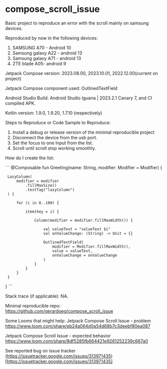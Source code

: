 # compose_scroll_issue
Basic project to reproduce an error with the scroll mainly on samsung devices.

Reproduced by now in the following devices:
1. SAMSUNG A70 - Android 10
1. Samsung galaxy A22 - android 13
1. Samsung galaxy A71 - android 13
1. ZTE blade A05- android 9


Jetpack Compose version: 2023.08.00, 2023.10.01, 2022.12.00(current on project)

Jetpack Compose component used: OutlinedTextField

Android Studio Build: Android Studio Iguana | 2023.2.1 Canary 7, and CI compiled APK.

Kotlin version: 1.9.0, 1.9.20, 1.7.10 (respectively)

Steps to Reproduce or Code Sample to Reproduce:
1. Install a debug or release version of the minimal reproducible project
2. Disconnect the device from the usb port.
3. Set the focus to one Input from the list.
3. Scroll until scroll stop working smoothly.

How do I create the list:

´´´
@Composable
fun Greeting(name: String, modifier: Modifier = Modifier) {
 
     LazyColumn(
         modifier = modifier
             .fillMaxSize()
             .testTag("lazyColumn")
     ) {
 
         for (i in 0..100) {
 
             item(key = i) {
 
                 Column(modifier = modifier.fillMaxWidth()) {
 
                     val valueText = "valueText $i"
                     val onValueChange: (String) -> Unit = {}
 
                     OutlinedTextField(
                         modifier = Modifier.fillMaxWidth(),
                         value = valueText,
                         onValueChange = onValueChange
                     )
                 }
             }
         }
     }
 }
´´´

Stack trace (if applicable): NA.

Minimal reproducible repo: 
https://github.com/gerardoeg/compose_scroll_issue

Some Looms that might help: 
Jetpack Compose Scroll Issue - problem
https://www.loom.com/share/eb24a064d0a54d68b7c3deebf80ea087

Jetpack Compose Scroll Issue - expected behavior
https://www.loom.com/share/8df5285fb664421e9261252239c667a0


See reported bug on issue tracker
(https://issuetracker.google.com/issues/313971435)[https://issuetracker.google.com/issues/313971435]
